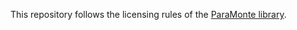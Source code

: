 This repository follows the licensing rules of the [ParaMonte library](https://github.com/cdslaborg/paramonte).